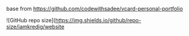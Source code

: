 base from https://github.com/codewithsadee/vcard-personal-portfolio


![GitHub repo size](https://img.shields.io/github/repo-size/iamkredig/website
<a href="https://github.com/builtbybel/bloatbox/commits/master">

